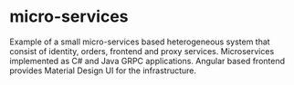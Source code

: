 # micro-services 
Example of a small micro-services based heterogeneous system that consist of identity, orders, frontend and proxy services. Microservices implemented as С# and Java GRPC applications. Angular based frontend provides Material Design UI for the infrastructure.
